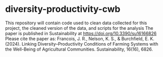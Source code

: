 # diversity-productivity-cwb
This repository will contain code used to clean data collected for this project, the cleaned version of the data, and scripts for the analysis
The paper is published in Sustainability at https://doi.org/10.3390/su16166826
Please cite the paper as:
Francois, J. R., Nelson, K. S., & Burchfield, E. K. (2024). Linking Diversity–Productivity Conditions of Farming Systems with the Well-Being of Agricultural Communities. Sustainability, 16(16), 6826.
